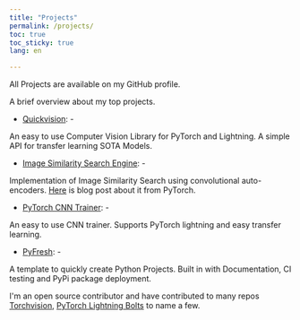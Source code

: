 ```yaml
---
title: "Projects"
permalink: /projects/
toc: true
toc_sticky: true
lang: en

---
```


All Projects are available on my GitHub profile.

A brief overview about my top projects.

- [Quickvision](https://github.com/Quick-AI/quickvision): -

An easy to use Computer Vision Library for PyTorch and Lightning.
A simple API for transfer learning SOTA Models.

- [Image Similarity Search Engine](https://github.com/oke-aditya/image_similarity): -

Implementation of Image Similarity Search using convolutional auto-encoders.
[Here](https://medium.com/pytorch/image-similarity-search-in-pytorch-1a744cf3469) is blog post about it from PyTorch.

- [PyTorch CNN Trainer](https://github.com/oke-aditya/pytorch_cnn_trainer): -

An easy to use CNN trainer. Supports PyTorch lightning and easy transfer learning.

- [PyFresh](https://github.com/oke-aditya/py_fresh): -

A template to quickly create Python Projects.
Built in with Documentation, CI testing and PyPi package deployment.


I'm an open source contributor and have contributed to many repos [Torchvision](https://github.com/pytorch/vision), 
[PyTorch Lightning Bolts](https://github.com/PyTorchLightning/pytorch-lightning-bolts) to name a few.
